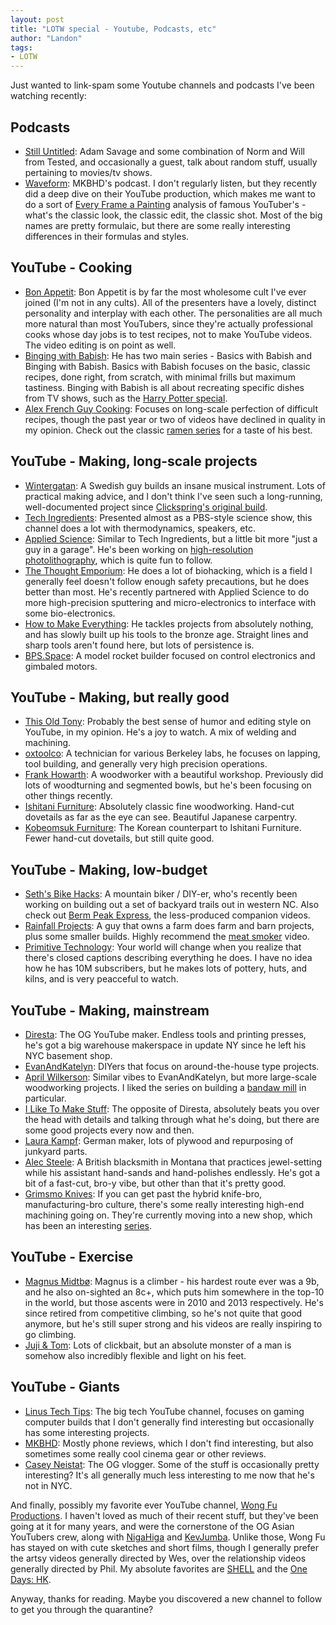 ```yaml
---
layout: post
title: "LOTW special - Youtube, Podcasts, etc"
author: "Landon"
tags:
- LOTW
---
```


Just wanted to link-spam some Youtube channels and podcasts I've been watching recently:

## Podcasts
- [Still Untitled](https://www.tested.com/still-untitled-the-adam-savage-project/): Adam Savage and some combination of Norm and Will from Tested, and occasionally a guest, talk about random stuff, usually pertaining to movies/tv shows.
- [Waveform](https://open.spotify.com/show/6o81QuW22s5m2nfcXWjucc): MKBHD's podcast. I don't regularly listen, but they recently did a deep dive on their YouTube production, which makes me want to do a sort of [Every Frame a Painting](https://www.youtube.com/user/everyframeapainting) analysis of famous YouTuber's - what's the classic look, the classic edit, the classic shot. Most of the big names are pretty formulaic, but there are some really interesting differences in their formulas and styles.

## YouTube - Cooking
- [Bon Appetit](https://www.youtube.com/user/BonAppetitDotCom): Bon Appetit is by far the most wholesome cult I've ever joined (I'm not in any cults). All of the presenters have a lovely, distinct personality and interplay with each other. The personalities are all much more natural than most YouTubers, since they're actually professional cooks whose day jobs is to test recipes, not to make YouTube videos. The video editing is on point as well.
- [Binging with Babish](https://www.youtube.com/user/bgfilms): He has two main series - Basics with Babish and Binging with Babish. Basics with Babish focuses on the basic, classic recipes, done right, from scratch, with minimal frills but maximum tastiness. Binging with Babish is all about recreating specific dishes from TV shows, such as the [Harry Potter special](https://www.youtube.com/watch?v=LXDAu8DnALw).
- [Alex French Guy Cooking](https://www.youtube.com/user/FrenchGuyCooking): Focuses on long-scale perfection of difficult recipes, though the past year or two of videos have declined in quality in my opinion. Check out the classic [ramen series](https://www.youtube.com/watch?v=JyZjoJcvHvE&list=PLURsDaOr8hWXGHjXPa3nTFZnbqJcAfs4N) for a taste of his best.

## YouTube - Making, long-scale projects
- [Wintergatan](https://www.youtube.com/channel/UCcXhhVwCT6_WqjkEniejRJQ): A Swedish guy builds an insane musical instrument. Lots of practical making advice, and I don't think I've seen such a long-running, well-documented project since [Clickspring's original build](https://www.youtube.com/watch?v=B8Y146v8HxE&list=PLZioPDnFPNsETq9h35dgQq80Ryx-beOli).
- [Tech Ingredients](https://www.youtube.com/user/TechIngredients): Presented almost as a PBS-style science show, this channel does a lot with thermodynamics, speakers, etc.
- [Applied Science](https://www.youtube.com/user/bkraz333): Similar to Tech Ingredients, but a little bit more "just a guy in a garage". He's been working on [high-resolution photolithography](https://www.youtube.com/watch?v=YAPt_DcWAvw), which is quite fun to follow.
- [The Thought Emporium](https://www.youtube.com/channel/UCV5vCi3jPJdURZwAOO_FNfQ): He does a lot of biohacking, which is a field I generally feel doesn't follow enough safety precautions, but he does better than most. He's recently partnered with Applied Science to do more high-precision sputtering and micro-electronics to interface with some bio-electronics.
- [How to Make Everything](https://www.youtube.com/channel/UCfIqCzQJXvYj9ssCoHq327g): He tackles projects from absolutely nothing, and has slowly built up his tools to the bronze age. Straight lines and sharp tools aren't found here, but lots of persistence is.
- [BPS.Space](https://www.youtube.com/channel/UCILl8ozWuxnFYXIe2svjHhg): A model rocket builder focused on control electronics and gimbaled motors.

## YouTube - Making, but really good
- [This Old Tony](https://www.youtube.com/user/featony): Probably the best sense of humor and editing style on YouTube, in my opinion. He's a joy to watch. A mix of welding and machining.
- [oxtoolco](https://www.youtube.com/user/oxtoolco): A technician for various Berkeley labs, he focuses on lapping, tool building, and generally very high precision operations.
- [Frank Howarth](https://www.youtube.com/user/urbanTrash): A woodworker with a beautiful workshop. Previously did lots of woodturning and segmented bowls, but he's been focusing on other things recently.
- [Ishitani Furniture](https://www.youtube.com/channel/UC7FkqjV8SU5I8FCHXQSQe9Q): Absolutely classic fine woodworking. Hand-cut dovetails as far as the eye can see. Beautiful Japanese carpentry.
- [Kobeomsuk Furniture](https://www.youtube.com/channel/UCVOpX2P5wygh7sB1KXgh_5g): The Korean counterpart to Ishitani Furniture. Fewer hand-cut dovetails, but still quite good.


## YouTube - Making, low-budget
- [Seth's Bike Hacks](https://www.youtube.com/channel/UCu8YylsPiu9XfaQC74Hr_Gw): A mountain biker / DIY-er, who's recently been working on building out a set of backyard trails out in western NC. Also check out [Berm Peak Express](https://www.youtube.com/channel/UCOpP5PqrzODWpFU961acUbg), the less-produced companion videos.
- [Rainfall Projects](https://www.youtube.com/channel/UCPO4D4-UeeFQceK8XrgwXug): A guy that owns a farm does farm and barn projects, plus some smaller builds. Highly recommend the [meat smoker](https://www.youtube.com/watch?v=2yJh81BFxXs) video.
- [Primitive Technology](https://www.youtube.com/channel/UCAL3JXZSzSm8AlZyD3nQdBA): Your world will change when you realize that there's closed captions describing everything he does. I have no idea how he has 10M subscribers, but he makes lots of pottery, huts, and kilns, and is very peacceful to watch.

## YouTube - Making, mainstream
- [Diresta](https://www.youtube.com/user/jimmydiresta): The OG YouTube maker. Endless tools and printing presses, he's got a big warehouse makerspace in update NY since he left his NYC basement shop.
- [EvanAndKatelyn](https://www.youtube.com/user/EvanAndKatelyn): DIYers that focus on around-the-house type projects.
- [April Wilkerson](https://www.youtube.com/user/AprilWilkersonDIY): Similar vibes to EvanAndKatelyn, but more large-scale woodworking projects. I liked the series on building a [bandaw mill](https://www.youtube.com/watch?v=0uZXtzx8I9M) in particular.
- [I Like To Make Stuff](https://www.youtube.com/user/iliketomakestuffcom): The opposite of Diresta, absolutely beats you over the head with details and talking through what he's doing, but there are some good projects every now and then.
- [Laura Kampf](https://www.youtube.com/channel/UCRix1GJvSBNDpEFY561eSzw): German maker, lots of plywood and repurposing of junkyard parts.
- [Alec Steele](https://www.youtube.com/user/alectheblacksmith): A British blacksmith in Montana that practices jewel-setting while his assistant hand-sands and hand-polishes endlessly. He's got a bit of a fast-cut, bro-y vibe, but other than that it's pretty good.
- [Grimsmo Knives](https://www.youtube.com/channel/UC8SC-01ZKmzTIa2Usn6fexQ): If you can get past the hybrid knife-bro, manufacturing-bro culture, there's some really interesting high-end machining going on. They're currently moving into a new shop, which has been an interesting [series](https://www.youtube.com/watch?v=3vfAoxpRsgM).

## YouTube - Exercise
- [Magnus Midtbø](https://www.youtube.com/user/magmidt88): Magnus is a climber - his hardest route ever was a 9b, and he also on-sighted an 8c+, which puts him somewhere in the top-10 in the world, but those ascents were in 2010 and 2013 respectively. He's since retired from competitive climbing, so he's not quite that good anymore, but he's still super strong and his videos are really inspiring to go climbing.
- [Juji & Tom](https://www.youtube.com/user/trickstutorials): Lots of clickbait, but an absolute monster of a man is somehow also incredibly flexible and light on his feet.

## YouTube - Giants
- [Linus Tech Tips](https://www.youtube.com/user/LinusTechTips): The big tech YouTube channel, focuses on gaming computer builds that I don't generally find interesting but occasionally has some interesting projects.
- [MKBHD](https://www.youtube.com/user/marquesbrownlee): Mostly phone reviews, which I don't find interesting, but also sometimes some really cool cinema gear or other reviews.
- [Casey Neistat](https://www.youtube.com/user/caseyneistat): The OG vlogger. Some of the stuff is occasionally pretty interesting? It's all generally much less interesting to me now that he's not in NYC.

And finally, possibly my favorite ever YouTube channel, [Wong Fu Productions](https://www.youtube.com/user/WongFuProductions). I haven't loved as much of their recent stuff, but they've been going at it for many years, and were the cornerstone of the OG Asian YouTubers crew, along with [NigaHiga](https://www.youtube.com/user/nigahiga) and [KevJumba](https://www.youtube.com/user/kevjumba). Unlike those, Wong Fu has stayed on with cute sketches and short films, though I generally prefer the artsy videos generally directed by Wes, over the relationship videos generally directed by Phil. My absolute favorites are [SHELL](https://www.youtube.com/watch?v=VSkYbgxl93Y) and the [One Days: HK](https://www.youtube.com/watch?v=brSo-F-QLzA&list=PL1AD709D74A8EEBC4).

Anyway, thanks for reading. Maybe you discovered a new channel to follow to get you through the quarantine?
